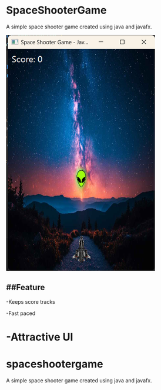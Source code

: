 
# SpaceShooterGame
A simple space shooter game created using java and javafx.


![Image Alt Text](assets/image.png)

##Feature
-----------

-Keeps score tracks

-Fast paced

-Attractive UI
=======
# spaceshootergame
A simple space shooter game created using java and javafx.
